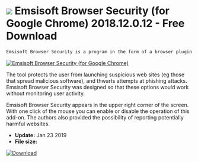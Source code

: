 # ![](https://cdn.softexe.net/static/icon/e/emsisoft-browser-security-dla-google-chrome-9268.png) Emsisoft Browser Security (for Google Chrome) 2018.12.0.12 - Free Download

```sh
Emsisoft Browser Security is a program in the form of a browser plugin for Google Chrome websites, thanks to which we will increase security while using the Internet.
```
[![Emsisoft Browser Security (for Google Chrome)](https://gallery.dpcdn.pl/imgc/Tools/89351/g_-_420x350_1.5_-_x41aedab2-e144-4cc1-9fe8-e4d35b433651.jpg)](https://softexe.net/win/internet/browser-add-ons/emsisoft-browser-security-for-google-chrome:abfh.html)

The tool protects the user from launching suspicious web sites (eg those that spread malicious software), and thwarts attempts at phishing attacks. Emsisoft Browser Security was designed so that these options would work without monitoring user activity.
 
 Emsisoft Browser Security appears in the upper right corner of the screen. With one click of the mouse you can enable or disable the operation of this add-on. The authors also provided the possibility of reporting potentially harmful websites.


- **Update:** Jan 23 2019
- **File size:** 

[![Download](https://cdn.softexe.net/static/img/download.png)](https://softexe.net/win/internet/browser-add-ons/emsisoft-browser-security-for-google-chrome:abfh.html)

